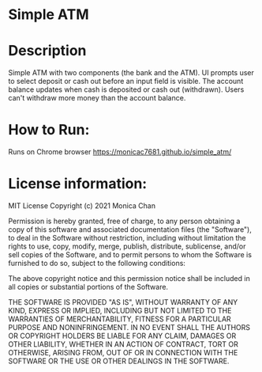 # Simple ATM

# Description

Simple ATM with two components (the bank and the ATM). UI prompts user to select deposit or cash out before an input field is visible.
The account balance updates when cash is deposited or cash out (withdrawn).
Users can't withdraw more money than the account balance.

# How to Run:

Runs on Chrome browser
https://monicac7681.github.io/simple_atm/

# License information:
MIT License
Copyright (c) 2021 Monica Chan

Permission is hereby granted, free of charge, to any person obtaining a copy of this software and associated documentation files (the "Software"), to deal in the Software without restriction, including without limitation the rights to use, copy, modify, merge, publish, distribute, sublicense, and/or sell copies of the Software, and to permit persons to whom the Software is furnished to do so, subject to the following conditions:

The above copyright notice and this permission notice shall be included in all copies or substantial portions of the Software.

THE SOFTWARE IS PROVIDED "AS IS", WITHOUT WARRANTY OF ANY KIND, EXPRESS OR IMPLIED, INCLUDING BUT NOT LIMITED TO THE WARRANTIES OF MERCHANTABILITY, FITNESS FOR A PARTICULAR PURPOSE AND NONINFRINGEMENT. IN NO EVENT SHALL THE AUTHORS OR COPYRIGHT HOLDERS BE LIABLE FOR ANY CLAIM, DAMAGES OR OTHER LIABILITY, WHETHER IN AN ACTION OF CONTRACT, TORT OR OTHERWISE, ARISING FROM, OUT OF OR IN CONNECTION WITH THE SOFTWARE OR THE USE OR OTHER DEALINGS IN THE SOFTWARE.
